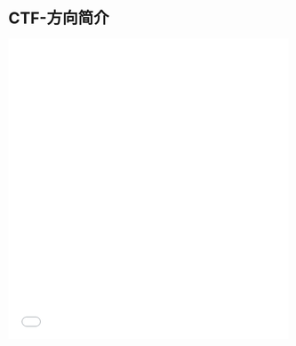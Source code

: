 # CTF-方向简介

<iframe width="100%" height="540" src="//player.bilibili.com/player.html?aid=907130968&bvid=BV1fM4y1f7zt&cid=1016820190&page=1" scrolling="no" border="0" frameborder="no" framespacing="0" allowfullscreen="true"> </iframe>